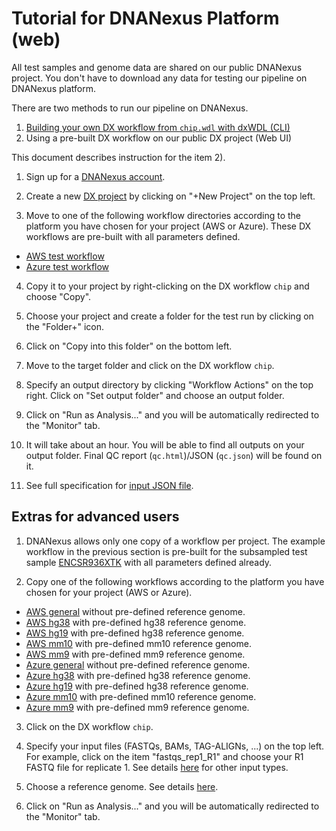 Tutorial for DNANexus Platform (web)
====================================

All test samples and genome data are shared on our public DNANexus project. You don't have to download any data for testing our pipeline on DNANexus platform.

There are two methods to run our pipeline on DNANexus.

1) [Building your own DX workflow from `chip.wdl` with dxWDL (CLI)](tutorial_dx_cli.md)
2) Using a pre-built DX workflow on our public DX project (Web UI)

This document describes instruction for the item 2).

1. Sign up for a [DNANexus account](https://platform.dnanexus.com/register).

2. Create a new [DX project](https://platform.dnanexus.com/projects) by clicking on "+New Project" on the top left.

3. Move to one of the following workflow directories according to the platform you have chosen for your project (AWS or Azure). These DX workflows are pre-built with all parameters defined.

* [AWS test workflow](https://platform.dnanexus.com/projects/BKpvFg00VBPV975PgJ6Q03v6/data/ChIP-seq2/workflows/test_ENCSR936XTK_subsampled)
* [Azure test workflow](https://platform.dnanexus.com/projects/F6K911Q9xyfgJ36JFzv03Z5J/data/ChIP-seq2/workflows/test_ENCSR936XTK_subsampled)

4. Copy it to your project by right-clicking on the DX workflow `chip` and choose "Copy". 

5. Choose your project and create a folder for the test run by clicking on the "Folder+" icon.

6. Click on "Copy into this folder" on the bottom left.

7. Move to the target folder and click on the DX workflow `chip`.

9. Specify an output directory by clicking "Workflow Actions" on the top right. Click on "Set output folder" and choose an output folder.

10. Click on "Run as Analysis..." and you will be automatically redirected to the "Monitor" tab.

11. It will take about an hour. You will be able to find all outputs on your output folder. Final QC report (`qc.html`)/JSON (`qc.json`) will be found on it.

11. See full specification for [input JSON file](input.md).


## Extras for advanced users

1. DNANexus allows only one copy of a workflow per project. The example workflow in the previous section is pre-built for the subsampled test sample [ENCSR936XTK](https://www.encodeproject.org/experiments/ENCSR936XTK/) with all parameters defined already.

2. Copy one of the following workflows according to the platform you have chosen for your project (AWS or Azure).
* [AWS general](https://platform.dnanexus.com/projects/BKpvFg00VBPV975PgJ6Q03v6/data/ChIP-seq2/workflows/v1.1.2/general) without pre-defined reference genome.
* [AWS hg38](https://platform.dnanexus.com/projects/BKpvFg00VBPV975PgJ6Q03v6/data/ChIP-seq2/workflows/v1.1.2/hg38) with pre-defined hg38 reference genome.
* [AWS hg19](https://platform.dnanexus.com/projects/BKpvFg00VBPV975PgJ6Q03v6/data/ChIP-seq2/workflows/v1.1.2/hg19) with pre-defined hg38 reference genome.
* [AWS mm10](https://platform.dnanexus.com/projects/BKpvFg00VBPV975PgJ6Q03v6/data/ChIP-seq2/workflows/v1.1.2/mm10) with pre-defined mm10 reference genome.
* [AWS mm9](https://platform.dnanexus.com/projects/BKpvFg00VBPV975PgJ6Q03v6/data/ChIP-seq2/workflows/v1.1.2/mm9) with pre-defined mm9 reference genome.
* [Azure general](https://platform.dnanexus.com/projects/F6K911Q9xyfgJ36JFzv03Z5J/data/ChIP-seq2/workflows/v1.1.2/general) without pre-defined reference genome.
* [Azure hg38](https://platform.dnanexus.com/projects/F6K911Q9xyfgJ36JFzv03Z5J/data/ChIP-seq2/workflows/v1.1.2/hg38) with pre-defined hg38 reference genome.
* [Azure hg19](https://platform.dnanexus.com/projects/F6K911Q9xyfgJ36JFzv03Z5J/data/ChIP-seq2/workflows/v1.1.2/hg19) with pre-defined hg38 reference genome.
* [Azure mm10](https://platform.dnanexus.com/projects/F6K911Q9xyfgJ36JFzv03Z5J/data/ChIP-seq2/workflows/v1.1.2/mm10) with pre-defined mm10 reference genome.
* [Azure mm9](https://platform.dnanexus.com/projects/F6K911Q9xyfgJ36JFzv03Z5J/data/ChIP-seq2/workflows/v1.1.2/mm9) with pre-defined mm9 reference genome.

3. Click on the DX workflow `chip`.

4. Specify your input files (FASTQs, BAMs, TAG-ALIGNs, ...) on the top left. For example, click on the item "fastqs_rep1_R1" and choose your R1 FASTQ file for replicate 1. See details [here](input.md) for other input types.

5. Choose a reference genome. See details [here](input.md).

6. Click on "Run as Analysis..." and you will be automatically redirected to the "Monitor" tab.
